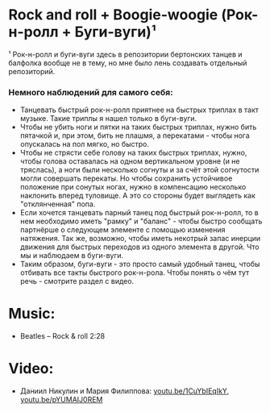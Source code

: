 Rock and roll + Boogie-woogie (Рок-н-ролл + Буги-вуги)¹
=============================
¹ Рок-н-ролл и буги-вуги здесь в репозитории бертонских танцев и балфолка вообще не в тему, но мне было лень создавать отдельный репозиторий.

### Немного наблюдений для самого себя:
- Танцевать быстрый рок-н-ролл приятнее на быстрых триплах в такт музыке. Такие триплы я нашел только в буги-вуги.
- Чтобы не убить ноги и пятки на таких быстрых триплах, нужно бить пятачкой и, при этом, бить не плашмя, а перекатами - чтобы нога опускалась на пол мягко, но быстро.
- Чтобы не стрясти себе голову на таких быстрых триплах, нужно, чтобы голова оставалась на одном вертикальном уровне (и не тряслась), а ноги были несколько согнуты и за счёт этой согнутости могли совершать перекаты. Но чтобы сохранить устойчивое положение при сонутых ногах, нужно в компенсацию несколько наклонить вперед туловище. А это со стороны будет выглядеть как "отклянченная" попа.
- Если хочется танцевать парный танец под быстрый рок-н-ролл, то в нем необходимо иметь "рамку" и "баланс" - чтобы быстро сообщать партнёрше о следующем элементе с помощью изменения натяжения. Так же, возможно, чтобы иметь некотрый запас инерции движения для быстрых переходов из одного элемента в другой. Что мы и наблюдаем в буги-вуги.
- Таким образом, буги-вуги - это просто самый удобный танец, чтобы отбивать все такты быстрого рок-н-рола. Чтобы понять о чём тут речь - смотрите раздел с видео.

Music:
======
- Beatles – Rock & roll 2:28

Video:
======
- Даниил Никулин и Мария Филиппова: [youtu.be/1CuYbIEqIkY](https://www.youtube.com/watch?v=1CuYbIEqIkY), [youtu.be/pYUMAIJ0REM](https://www.youtube.com/watch?v=pYUMAIJ0REM)
